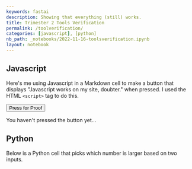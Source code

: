 ```yaml
---
keywords: fastai
description: Showing that everything (still) works.
title: Trimester 2 Tools Verification
permalink: /toolverification/
categories: [javascript], [python]
nb_path: _notebooks/2022-11-16-toolsverification.ipynb
layout: notebook
---
```


<!--
#################################################
### THIS FILE WAS AUTOGENERATED! DO NOT EDIT! ###
#################################################
# file to edit: _notebooks/2022-11-16-toolsverification.ipynb
-->

<div class="container" id="notebook-container">
        
<div class="cell border-box-sizing text_cell rendered"><div class="inner_cell">
<div class="text_cell_render border-box-sizing rendered_html">
<h2 id="Javascript">Javascript<a class="anchor-link" href="#Javascript"> </a></h2><p>Here's me using Javascript in a Markdown cell to make a button that displays "Javascript works on my site, doubter." when pressed. I used the HTML <code>&lt;script&gt;</code> tag to do this.</p>
<p><button id="changetext">Press for Proof</button></p>
<p><p id="displaytext">
    You haven't pressed the button yet...
</p></p>
<script>
    var pressed = false
    var thebutton = document.getElementById("changetext");
    thebutton.onclick = function() {
        pressed = true
        document.getElementById("displaytext").innerHTML = "Javascript works on my site, doubter.";
        console.log(pressed)
    };
</script>
</div>
</div>
</div>
<div class="cell border-box-sizing text_cell rendered"><div class="inner_cell">
<div class="text_cell_render border-box-sizing rendered_html">
<h2 id="Python">Python<a class="anchor-link" href="#Python"> </a></h2><p>Below is a Python cell that picks which number is larger based on two inputs.</p>

</div>
</div>
</div>
</div>
 

